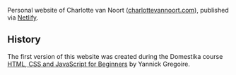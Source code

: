 Personal website of Charlotte van Noort ([charlottevannoort.com](https://charlottevannoort.com)), published via [Netlify](https://www.netlify.com/).

History
-------

The first version of this website was created during the Domestika course [HTML, CSS and JavaScript for Beginners](https://www.domestika.org/en/courses/4905-html-css-and-javascript-for-beginners) by Yannick Gregoire.
